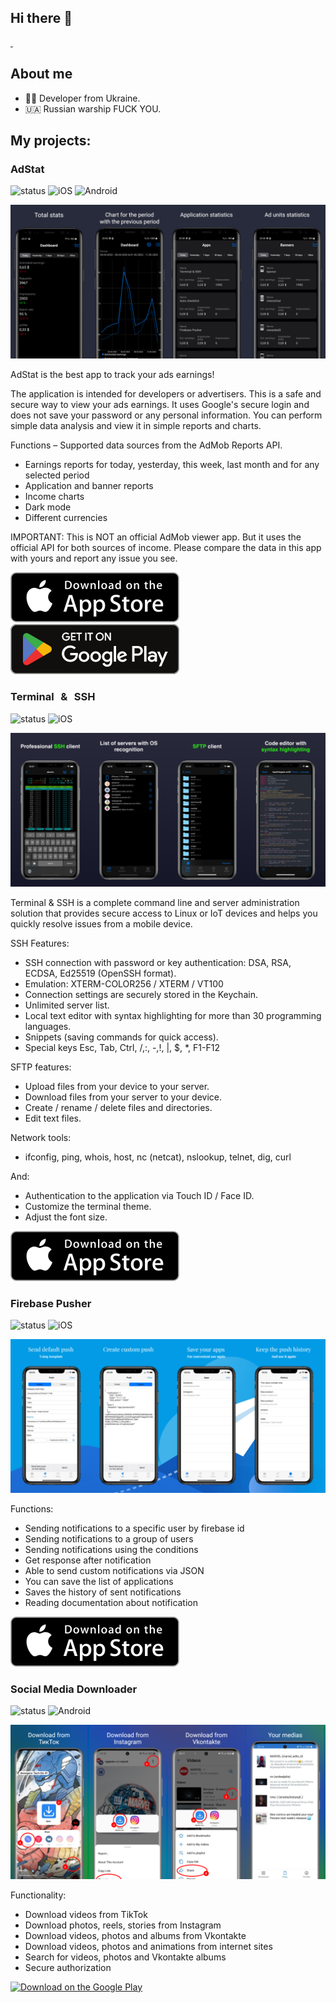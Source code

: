 ## Hi there 👋

<a href="https://github.com/pavel-zlotarenchuk" style="width: 100%">
  <img src="https://github-readme-stats.vercel.app/api?username=pavel-zlotarenchuk&show_icons=true&theme=github_dark" alt="" height="150px"/>
  <img src="https://github-readme-stats.vercel.app/api/top-langs/?username=pavel-zlotarenchuk&layout=compact&theme=github_dark" alt="" height="150px"/>
</a>

## About me
- 👨‍💻 Developer from Ukraine.
- 🇺🇦 Russian warship FUCK YOU.

## My projects:

### AdStat

![status](https://img.shields.io/badge/status-stable-green.svg)
![iOS](https://img.shields.io/badge/iOS-12.0%2B-green.svg)
![Android](https://img.shields.io/badge/Android-6.0%2B-green.svg)

![Banner](assets/adstats_1024x500.png)

AdStat is the best app to track your ads earnings!

The application is intended for developers or advertisers. This is a safe and secure way to view your ads earnings. It
uses Google's secure login and does not save your password or any personal information. You can perform simple data
analysis and view it in simple reports and charts.

Functions – Supported data sources from the AdMob Reports API.

- Earnings reports for today, yesterday, this week, last month and for any selected period
- Application and banner reports
- Income charts
- Dark mode
- Different currencies

IMPORTANT: This is NOT an official AdMob viewer app. But it uses the official API for both sources of income. Please
compare the data in this app with yours and report any issue you see.

[![Download on the App Store](assets/appstorebadge.svg)](https://apps.apple.com/us/app/id1618596902)
[![Download on the Google Play](assets/googleplaybadge.svg)](https://play.google.com/store/apps/details?id=com.mdgroup.adstat)


### Terminal & SSH

![status](https://img.shields.io/badge/status-stable-green.svg)
![iOS](https://img.shields.io/badge/iOS-11.0%2B-green.svg)

![Banner](assets/terminal_1024x500.png)

Terminal & SSH is a complete command line and server administration solution that provides secure access to Linux or IoT devices and helps you quickly resolve issues from a mobile device.

SSH Features:
- SSH connection with password or key authentication: DSA, RSA, ECDSA, Ed25519 (OpenSSH format).
- Emulation: XTERM-COLOR256 / XTERM / VT100
- Connection settings are securely stored in the Keychain.
- Unlimited server list.
- Local text editor with syntax highlighting for more than 30 programming languages.
- Snippets (saving commands for quick access).
- Special keys Esc, Tab, Ctrl, /,:, -,!, |, $, *, F1-F12

SFTP features:
- Upload files from your device to your server.
- Download files from your server to your device.
- Create / rename / delete files and directories.
- Edit text files.

Network tools:
- ifconfig, ping, whois, host, nc (netcat), nslookup, telnet, dig, curl

And:
- Authentication to the application via Touch ID / Face ID.
- Customize the terminal theme.
- Adjust the font size.

[![Download on the App Store](assets/appstorebadge.svg)](https://apps.apple.com/us/app/id1558156247)


### Firebase Pusher

![status](https://img.shields.io/badge/status-stable-green.svg)
![iOS](https://img.shields.io/badge/iOS-11.0%2B-green.svg)

![Banner](assets/firebase_pusher_1024x500.png)

Functions:
- Sending notifications to a specific user by firebase id
- Sending notifications to a group of users
- Sending notifications using the conditions
- Get response after notification
- Able to send custom notifications via JSON
- You can save the list of applications
- Saves the history of sent notifications
- Reading documentation about notification

[![Download on the App Store](assets/appstorebadge.svg)](https://apps.apple.com/us/app/id1500150434)


### Social Media Downloader

![status](https://img.shields.io/badge/status-stable-green.svg)
![Android](https://img.shields.io/badge/Android-6.0%2B-green.svg)

![Banner](assets/social_1024x500.png)

Functionality:
- Download videos from TikTok
- Download photos, reels, stories from Instagram
- Download videos, photos and albums from Vkontakte
- Download videos, photos and animations from internet sites
- Search for videos, photos and Vkontakte albums
- Secure authorization

[![Download on the Google Play](screenshots/googleplaybadge.svg)](https://play.google.com/store/apps/details?id=com.mdgroup.socialmedia)